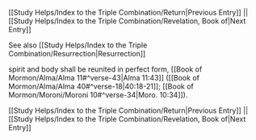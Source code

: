 [[Study Helps/Index to the Triple Combination/Return|Previous Entry]]  ||  [[Study Helps/Index to the Triple Combination/Revelation, Book of|Next Entry]]

 See also [[Study Helps/Index to the Triple Combination/Resurrection|Resurrection]]

 spirit and body shall be reunited in perfect form, [[Book of Mormon/Alma/Alma 11#^verse-43|Alma 11:43]] ([[Book of Mormon/Alma/Alma 40#^verse-18|40:18-21]]; [[Book of Mormon/Moroni/Moroni 10#^verse-34|Moro. 10:34]]).

[[Study Helps/Index to the Triple Combination/Return|Previous Entry]]  ||  [[Study Helps/Index to the Triple Combination/Revelation, Book of|Next Entry]]